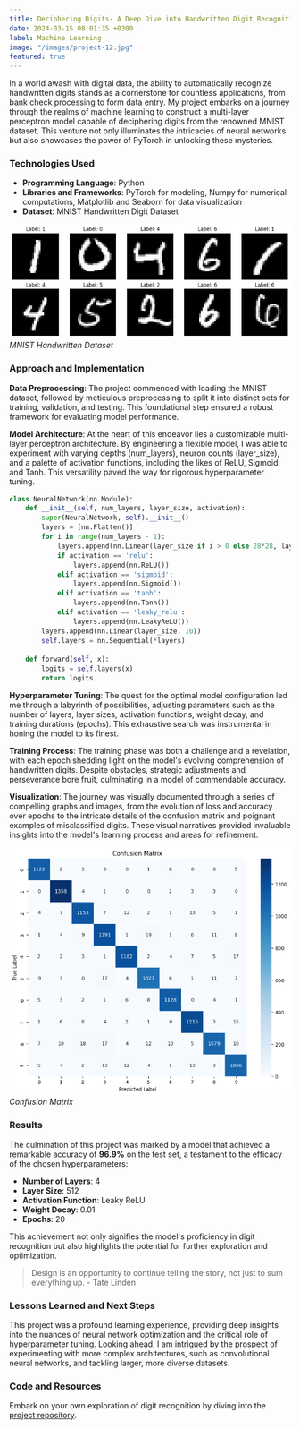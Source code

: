 ```yaml
---
title: Deciphering Digits- A Deep Dive into Handwritten Digit Recognition with PyTorch
date: 2024-03-15 08:01:35 +0300
label: Machine Learning
image: "/images/project-12.jpg"
featured: true
---
```


In a world awash with digital data, the ability to automatically recognize handwritten digits stands as a cornerstone for countless applications, from bank check processing to form data entry. My project embarks on a journey through the realms of machine learning to construct a multi-layer perceptron model capable of deciphering digits from the renowned MNIST dataset. This venture not only illuminates the intricacies of neural networks but also showcases the power of PyTorch in unlocking these mysteries.

### Technologies Used

- **Programming Language**: Python
- **Libraries and Frameworks**: PyTorch for modeling, Numpy for numerical computations, Matplotlib and Seaborn for data visualization
- **Dataset**: MNIST Handwritten Digit Dataset

<div class="gallery-box">
  <div class="gallery">
    <img src="/images/2024-03-26-a-deep-dive-into-handwritten-digit-recognition-with-pytorch/project-mnist-data.png" loading="lazy" alt="Project">
  </div>
  <em>MNIST Handwritten Dataset</em>
</div>

### Approach and Implementation

**Data Preprocessing**: The project commenced with loading the MNIST dataset, followed by meticulous preprocessing to split it into distinct sets for training, validation, and testing. This foundational step ensured a robust framework for evaluating model performance.

**Model Architecture**: At the heart of this endeavor lies a customizable multi-layer perceptron architecture. By engineering a flexible model, I was able to experiment with varying depths (num_layers), neuron counts (layer_size), and a palette of activation functions, including the likes of ReLU, Sigmoid, and Tanh. This versatility paved the way for rigorous hyperparameter tuning.

```python
class NeuralNetwork(nn.Module):
    def __init__(self, num_layers, layer_size, activation):
        super(NeuralNetwork, self).__init__()
        layers = [nn.Flatten()]
        for i in range(num_layers - 1):
            layers.append(nn.Linear(layer_size if i > 0 else 28*28, layer_size))
            if activation == 'relu':
                layers.append(nn.ReLU())
            elif activation == 'sigmoid':
                layers.append(nn.Sigmoid())
            elif activation == 'tanh':
                layers.append(nn.Tanh())
            elif activation == 'leaky_relu':
                layers.append(nn.LeakyReLU())
        layers.append(nn.Linear(layer_size, 10))
        self.layers = nn.Sequential(*layers)

    def forward(self, x):
        logits = self.layers(x)
        return logits
```

**Hyperparameter Tuning**: The quest for the optimal model configuration led me through a labyrinth of possibilities, adjusting parameters such as the number of layers, layer sizes, activation functions, weight decay, and training durations (epochs). This exhaustive search was instrumental in honing the model to its finest.

**Training Process**: The training phase was both a challenge and a revelation, with each epoch shedding light on the model's evolving comprehension of handwritten digits. Despite obstacles, strategic adjustments and perseverance bore fruit, culminating in a model of commendable accuracy.

**Visualization**: The journey was visually documented through a series of compelling graphs and images, from the evolution of loss and accuracy over epochs to the intricate details of the confusion matrix and poignant examples of misclassified digits. These visual narratives provided invaluable insights into the model's learning process and areas for refinement.

<!-- ![iPad](images/2024-03-26-a-deep-dive-into-handwritten-digit-recognition-with-pytorch/project-visualization-confusion-matrix.png)

_Photo by [Balázs Kétyi](https://unsplash.com/@balazsketyi) on [Unsplash](https://unsplash.com/)_ -->

<div class="gallery-box">
  <div class="gallery">
    <img src="/images/2024-03-26-a-deep-dive-into-handwritten-digit-recognition-with-pytorch/project-visualization-confusion-matrix.png" loading="lazy" alt="Project">
  </div>
  <em>Confusion Matrix</em>
</div>

### Results

The culmination of this project was marked by a model that achieved a remarkable accuracy of **96.9%** on the test set, a testament to the efficacy of the chosen hyperparameters:

- **Number of Layers**: 4
- **Layer Size**: 512
- **Activation Function**: Leaky ReLU
- **Weight Decay**: 0.01
- **Epochs**: 20

This achievement not only signifies the model's proficiency in digit recognition but also highlights the potential for further exploration and optimization.

> Design is an opportunity to continue telling the story, not just to sum everything up. - Tate Linden

### Lessons Learned and Next Steps

This project was a profound learning experience, providing deep insights into the nuances of neural network optimization and the critical role of hyperparameter tuning. Looking ahead, I am intrigued by the prospect of experimenting with more complex architectures, such as convolutional neural networks, and tackling larger, more diverse datasets.

### Code and Resources

Embark on your own exploration of digit recognition by diving into the [project repository](#).
